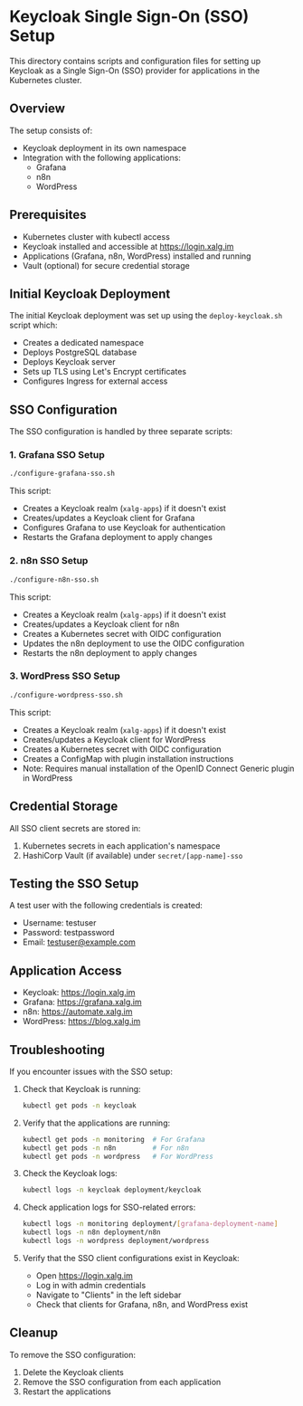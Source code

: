 # Keycloak Single Sign-On (SSO) Setup

This directory contains scripts and configuration files for setting up Keycloak as a Single Sign-On (SSO) provider for applications in the Kubernetes cluster.

## Overview

The setup consists of:
- Keycloak deployment in its own namespace
- Integration with the following applications:
  - Grafana
  - n8n
  - WordPress

## Prerequisites

- Kubernetes cluster with kubectl access
- Keycloak installed and accessible at https://login.xalg.im
- Applications (Grafana, n8n, WordPress) installed and running
- Vault (optional) for secure credential storage

## Initial Keycloak Deployment

The initial Keycloak deployment was set up using the `deploy-keycloak.sh` script which:
- Creates a dedicated namespace
- Deploys PostgreSQL database
- Deploys Keycloak server
- Sets up TLS using Let's Encrypt certificates
- Configures Ingress for external access

## SSO Configuration

The SSO configuration is handled by three separate scripts:

### 1. Grafana SSO Setup

```bash
./configure-grafana-sso.sh
```

This script:
- Creates a Keycloak realm (`xalg-apps`) if it doesn't exist
- Creates/updates a Keycloak client for Grafana
- Configures Grafana to use Keycloak for authentication
- Restarts the Grafana deployment to apply changes

### 2. n8n SSO Setup

```bash
./configure-n8n-sso.sh
```

This script:
- Creates a Keycloak realm (`xalg-apps`) if it doesn't exist
- Creates/updates a Keycloak client for n8n
- Creates a Kubernetes secret with OIDC configuration
- Updates the n8n deployment to use the OIDC configuration
- Restarts the n8n deployment to apply changes

### 3. WordPress SSO Setup

```bash
./configure-wordpress-sso.sh
```

This script:
- Creates a Keycloak realm (`xalg-apps`) if it doesn't exist
- Creates/updates a Keycloak client for WordPress
- Creates a Kubernetes secret with OIDC configuration
- Creates a ConfigMap with plugin installation instructions
- Note: Requires manual installation of the OpenID Connect Generic plugin in WordPress

## Credential Storage

All SSO client secrets are stored in:
1. Kubernetes secrets in each application's namespace
2. HashiCorp Vault (if available) under `secret/[app-name]-sso`

## Testing the SSO Setup

A test user with the following credentials is created:
- Username: testuser
- Password: testpassword
- Email: testuser@example.com

## Application Access

- Keycloak: https://login.xalg.im
- Grafana: https://grafana.xalg.im
- n8n: https://automate.xalg.im
- WordPress: https://blog.xalg.im

## Troubleshooting

If you encounter issues with the SSO setup:

1. Check that Keycloak is running:
   ```bash
   kubectl get pods -n keycloak
   ```

2. Verify that the applications are running:
   ```bash
   kubectl get pods -n monitoring  # For Grafana
   kubectl get pods -n n8n         # For n8n
   kubectl get pods -n wordpress   # For WordPress
   ```

3. Check the Keycloak logs:
   ```bash
   kubectl logs -n keycloak deployment/keycloak
   ```

4. Check application logs for SSO-related errors:
   ```bash
   kubectl logs -n monitoring deployment/[grafana-deployment-name]
   kubectl logs -n n8n deployment/n8n
   kubectl logs -n wordpress deployment/wordpress
   ```

5. Verify that the SSO client configurations exist in Keycloak:
   - Open https://login.xalg.im
   - Log in with admin credentials
   - Navigate to "Clients" in the left sidebar
   - Check that clients for Grafana, n8n, and WordPress exist

## Cleanup

To remove the SSO configuration:

1. Delete the Keycloak clients
2. Remove the SSO configuration from each application
3. Restart the applications 